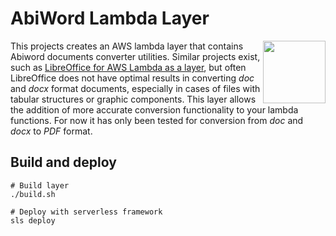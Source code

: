# AbiWord Lambda Layer 
<img align="right" width="100" height="100" src="https://img.utdstc.com/icons/abiword-2-8-2.png:225">

This projects creates an AWS lambda layer that contains Abiword documents converter utilities. 
Similar projects exist, such as [LibreOffice for AWS Lambda as a layer](https://github.com/shelfio/libreoffice-lambda-layer), but often LibreOffice does not have optimal results in converting _doc_ and _docx_ format documents, especially in cases of files with tabular structures or graphic components.
This layer allows the addition of more accurate conversion functionality to your lambda functions.
For now it has only been tested for conversion from _doc_ and _docx_ to _PDF_ format.

## Build and deploy


```
# Build layer
./build.sh

# Deploy with serverless framework
sls deploy
```


